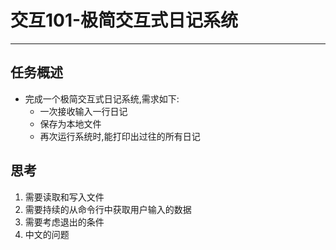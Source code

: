 # 交互101-极简交互式日记系统
-------------

## 任务概述
* 完成一个极简交互式日记系统,需求如下:
    * 一次接收输入一行日记
    * 保存为本地文件    
    * 再次运行系统时,能打印出过往的所有日记
    
## 思考
1. 需要读取和写入文件
2. 需要持续的从命令行中获取用户输入的数据
3. 需要考虑退出的条件
4. 中文的问题

## 